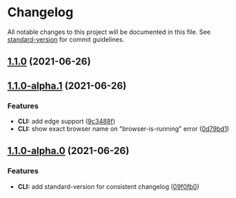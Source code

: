 # Changelog

All notable changes to this project will be documented in this file. See [standard-version](https://github.com/conventional-changelog/standard-version) for commit guidelines.

## [1.1.0](https://github.com/Pittan/vibranium/compare/v1.1.0-alpha.1...v1.1.0) (2021-06-26)

## [1.1.0-alpha.1](https://github.com/Pittan/vibranium/compare/v1.1.0-alpha.0...v1.1.0-alpha.1) (2021-06-26)


### Features

* **CLI:** add edge support ([9c3488f](https://github.com/Pittan/vibranium/commit/9c3488fdc3c4871ec12e46770269b7ce1c06380b))
* **CLI:** show exact browser name on "browser-is-running" error ([0d79bd1](https://github.com/Pittan/vibranium/commit/0d79bd1e38ef00d42decd3eeecf7854b358cc70e))

## [1.1.0-alpha.0](https://github.com/Pittan/vibranium/compare/v1.0.1...v1.1.0-alpha.0) (2021-06-26)


### Features

* **CLI:** add standard-version for consistent changelog ([09f0fb0](https://github.com/Pittan/vibranium/commit/09f0fb091e19d9e08a2500f4b6a8e89c2ad75077))
